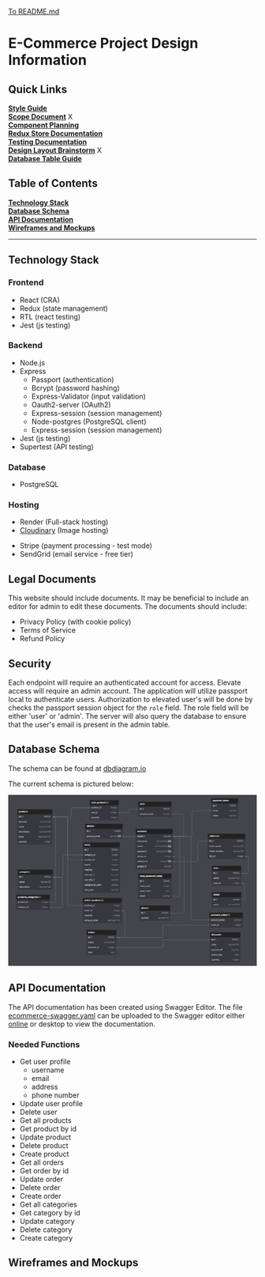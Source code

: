 [To README.md](../README.md)    

# E-Commerce Project Design Information

## Quick Links

[**Style Guide**](design_docs/style_guide.md) <br>
[**Scope Document**](design_docs/scope_document.md) X<br>
[**Component Planning**](design_docs/component_planning.md)  <br>
[**Redux Store Documentation**](design_docs/redux_store_documentation.md)  <br>
[**Testing Documentation**](design_docs/testing_documentation.md)<br>
[**Design Layout Brainstorm**](design_docs/design_layout_brainstorm.md) X<br>
[**Database Table Guide**](design_docs/db_table_guide.md)<br>

## Table of Contents

[**Technology Stack**](#technology-stack)<br>
[**Database Schema**](#database-schema)<br>
[**API Documentation**](#api-documentation)<br>
[**Wireframes and Mockups**](#wireframes-and-mockups)<br>

---

## Technology Stack

### Frontend
- React (CRA)
- Redux (state management)
- RTL (react testing)
- Jest (js testing)

### Backend
- Node.js
- Express
    - Passport (authentication)
    - Bcrypt (password hashing)
    - Express-Validator (input validation)
    - Oauth2-server (OAuth2)
    - Express-session (session management)
    - Node-postgres (PostgreSQL client)
    - Express-session (session management)
- Jest (js testing)
- Supertest (API testing)

### Database
- PostgreSQL

### Hosting
- Render (Full-stack hosting)
- [Cloudinary](https://cloudinary.com/) (Image hosting)
<!-- - Supabase (PostgreSQL database hosting) -->
- Stripe (payment processing - test mode)
- SendGrid (email service - free tier)

## Legal Documents

This website should include documents. It may be beneficial to include an editor for admin to edit these documents. The documents should include:

- Privacy Policy (with cookie policy)
- Terms of Service
- Refund Policy

## Security

<!-- For authentication for endpoints that require an elevated level of access (HTTP Methods: delete, put, etc.), the API will use JWT tokens. The token will be passed in the header of the request. The token will be verified using the `passport-jwt` strategy. The token will be signed using the `jsonwebtoken` package. This will ensure that the user is who they say they are and prevent against CSRF attacks. There will be two levels of access: user and admin. The admin level will have access to all endpoints, while the user level will have access to only certain endpoints. The server will check the token against the database to ensure the all HTTP Methods come from an admin account when the bearer token is present. The token payload will need to contain a role field that is either 'user' or 'admin. -->

Each endpoint will require an authenticated account for access. Elevate access will require an admin account. The application will utilize passport local to authenticate users. Authorization to elevated user's will be done by checks the passport session object for the `role` field. The role field will be either 'user' or 'admin'. The server will also query the database to ensure that the user's email is present in the admin table.



## Database Schema

The schema can be found at [dbdiagram.io](https://dbdiagram.io/d/E-Commerce-Codecademy-66b97b108b4bb5230ed3f102)

The current schema is pictured below:

![database schema](/Design/design_docs/imgs/DB_Schema.png)

## API Documentation

The API documentation has been created using Swagger Editor. The file [ecommerce-swagger.yaml](ecommerce-swagger.yaml) can be uploaded to the Swagger editor either [online](https://editor.swagger.io/) or desktop to view the documentation.

### Needed Functions
- Get user profile
    - username
    - email
    - address
    - phone number
- Update user profile
- Delete user
- Get all products
- Get product by id
- Update product
- Delete product
- Create product
- Get all orders
- Get order by id
- Update order
- Delete order
- Create order
- Get all categories
- Get category by id
- Update category
- Delete category
- Create category

## Wireframes and Mockups

